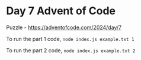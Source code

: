 # Day 7 Advent of Code

Puzzle -
https://adventofcode.com/2024/day/7

To run the part 1 code, `node index.js example.txt 1`

To run the part 2 code, `node index.js example.txt 2`